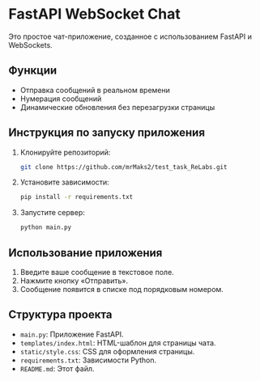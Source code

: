 # FastAPI WebSocket Chat


Это простое чат-приложение, созданное с использованием FastAPI и WebSockets.

## Функции

-   Отправка сообщений в реальном времени
-   Нумерация сообщений
-   Динамические обновления без перезагрузки страницы

## Инструкция по запуску приложения

1.  Клонируйте репозиторий:

    ```bash
    git clone https://github.com/mrMaks2/test_task_ReLabs.git
    ```

2.  Установите зависимости:

    ```bash
    pip install -r requirements.txt
    ```

3.  Запустите сервер:

    ```bash
    python main.py
    ```

## Использование приложения

1.  Введите ваше сообщение в текстовое поле.
2.  Нажмите кнопку «Отправить».
3.  Сообщение появится в списке под порядковым номером.

## Структура проекта

-   `main.py`: Приложение FastAPI.
-   `templates/index.html`: HTML-шаблон для страницы чата.
-   `static/style.css`: CSS для оформления страницы.
-   `requirements.txt`: Зависимости Python.
-   `README.md`: Этот файл.
